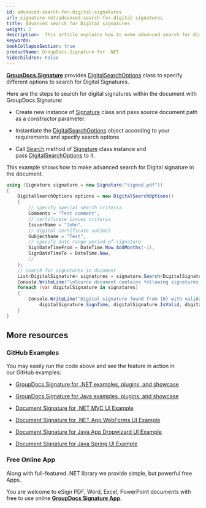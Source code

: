 ```yaml
---
id: advanced-search-for-digital-signatures
url: signature-net/advanced-search-for-digital-signatures
title: Advanced search for Digital signatures
weight: 2
description:  This article explains how to make advanced search for digital electronic signatures with GroupDocs.Signature API.
keywords: 
bookCollapseSection: true
productName: GroupDocs.Signature for .NET
hideChildren: False
---
```

[**GroupDocs.Signature**](https://products.groupdocs.com/signature/net) provides [DigitalSearchOptions](https://apireference.groupdocs.com/net/signature/groupdocs.signature.options/digitalsearchoptions) class to specify different options to search for Digital Signatures.

Here are the steps to search for digital signatures within the document with GroupDocs.Signature:

*   Create new instance of [Signature](https://apireference.groupdocs.com/net/signature/groupdocs.signature/signature) class and pass source document path as a constructor parameter.
    
*   Instantiate the [DigitalSearchOptions](https://apireference.groupdocs.com/net/signature/groupdocs.signature.options/digitalsearchoptions) object according to your requirements and specify search options  
    
*   Call [Search](https://apireference.groupdocs.com/net/signature/groupdocs.signature/signature/methods/search/_1) method of [Signature](https://apireference.groupdocs.com/net/signature/groupdocs.signature/signature) class instance and pass [DigitalSearchOptions](https://apireference.groupdocs.com/net/signature/groupdocs.signature.options/digitalsearchoptions) to it.   
    

This example shows how to make advanced search for Digital signature in the document.

```csharp
using (Signature signature = new Signature("signed.pdf"))
{
    DigitalSearchOptions options = new DigitalSearchOptions()
    {
        // specify special search criteria
        Comments = "Test comment",
        // certificate issues criteria
        IssuerName = "John",
        // digital certificate subject
        SubjectName = "Test",
        // specify date range period of signature
        SignDateTimeFrom = DateTime.Now.AddMonths(-1),
        SignDateTimeTo = DateTime.Now,
        //
    };
    // search for signatures in document
    List<DigitalSignature> signatures = signature.Search<DigitalSignature>(options);
    Console.WriteLine("\nSource document contains following signatures.");
    foreach (var digitalSignature in signatures)
    {
        Console.WriteLine("Digital signature found from {0} with validation flag {1}. Certificate SN {2}", 
            digitalSignature.SignTime, digitalSignature.IsValid, digitalSignature.Certificate?.SerialNumber);
    }
}
```

## More resources

### GitHub Examples 

You may easily run the code above and see the feature in action in our GitHub examples:

*   [GroupDocs.Signature for .NET examples, plugins, and showcase](https://github.com/groupdocs-signature/GroupDocs.Signature-for-.NET)
    
*   [GroupDocs.Signature for Java examples, plugins, and showcase](https://github.com/groupdocs-signature/GroupDocs.Signature-for-Java)
    
*   [Document Signature for .NET MVC UI Example](https://github.com/groupdocs-signature/GroupDocs.Signature-for-.NET-MVC) 
    
*   [Document Signature for .NET App WebForms UI Example](https://github.com/groupdocs-signature/GroupDocs.Signature-for-.NET-WebForms)
    
*   [Document Signature for Java App Dropwizard UI Example](https://github.com/groupdocs-signature/GroupDocs.Signature-for-Java-Dropwizard)
    
*   [Document Signature for Java Spring UI Example](https://github.com/groupdocs-signature/GroupDocs.Signature-for-Java-Spring)
    

### Free Online App 

Along with full-featured .NET library we provide simple, but powerful free Apps.

You are welcome to eSign PDF, Word, Excel, PowerPoint documents with free to use online **[GroupDocs Signature App](https://products.groupdocs.app/signature)**.

